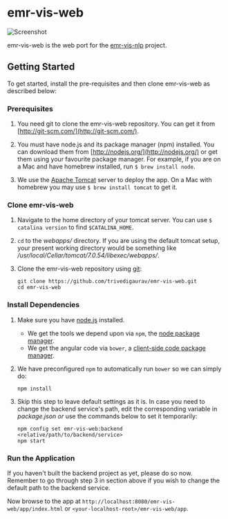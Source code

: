 # emr-vis-web 

![Screenshot](https://github.com/trivedigaurav/emr-vis-web/raw/master/screenshot.png)

emr-vis-web is the web port for the [emr-vis-nlp](https://github.com/trivedigaurav/emr-vis-nlp) project.

## Getting Started

To get started, install the pre-requisites and then clone emr-vis-web as described below:

### Prerequisites

1. You need git to clone the emr-vis-web repository. You can get it from
[http://git-scm.com/](http://git-scm.com/).

2. You must have node.js and its package manager (npm) installed. You can download them from [http://nodejs.org/](http://nodejs.org/) or get them using your favourite package manager. For example, if you are on a Mac and have homebrew installed, run `$ brew install node`.

3. We use the [Apache Tomcat](http://tomcat.apache.org/) server to deploy the app. On a Mac with homebrew you may use `$ brew install tomcat` to get it.

### Clone emr-vis-web

1. Navigate to the home directory of your tomcat server. You can use `$ catalina version` to find `$CATALINA_HOME`.
2. `cd` to the _webapps/_ directory. If you are using the default tomcat setup, your present working directory would be something like _/usr/local/Cellar/tomcat/7.0.54/libexec/webapps/_.
3. Clone the emr-vis-web repository using [git][git]:

    ```
    git clone https://github.com/trivedigaurav/emr-vis-web.git
    cd emr-vis-web
    ```

### Install Dependencies

1. Make sure you have [node.js][node] installed.

    * We get the tools we depend upon via `npm`, the [node package manager][npm].
    * We get the angular code via `bower`, a [client-side code package manager][bower].

2. We have preconfigured `npm` to automatically run `bower` so we can simply do:

    ```
    npm install
    ```

3. Skip this step to leave default settings as it is. 
   In case you need to change the backend service's path, edit the corresponding variable in _package.json_ *or* use the commands below to set it temporarily:

    ```
    npm config set emr-vis-web:backend <relative/path/to/backend/service>
    npm start
    ```

### Run the Application

If you haven't built the backend project as yet, please do so now. Remember to go through step 3 in section above if you wish to change the default path to the backend service.

Now browse to the app at `http://localhost:8080/emr-vis-web/app/index.html` or `<your-localhost-root>/emr-vis-web/app`.


[git]: http://git-scm.com/
[bower]: http://bower.io
[npm]: https://www.npmjs.org/
[node]: http://nodejs.org
[protractor]: https://github.com/angular/protractor
[jasmine]: http://pivotal.github.com/jasmine/
[karma]: http://karma-runner.github.io
[travis]: https://travis-ci.org/
[http-server]: https://github.com/nodeapps/http-server
